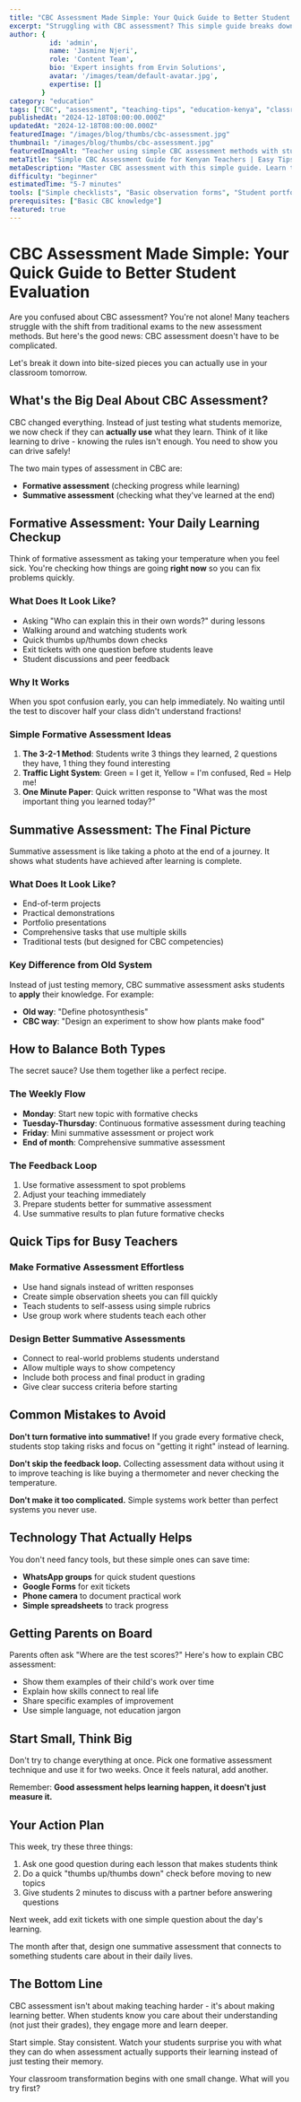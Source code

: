 ```yaml
---
title: "CBC Assessment Made Simple: Your Quick Guide to Better Student Evaluation"
excerpt: "Struggling with CBC assessment? This simple guide breaks down formative vs summative assessment in plain English. Get practical tips that work!"
author: {
          id: 'admin',
          name: 'Jasmine Njeri',
          role: 'Content Team',
          bio: 'Expert insights from Ervin Solutions',
          avatar: '/images/team/default-avatar.jpg',
          expertise: []
        }
category: "education"
tags: ["CBC", "assessment", "teaching-tips", "education-kenya", "classroom-management"]
publishedAt: "2024-12-18T08:00:00.000Z"
updatedAt: "2024-12-18T08:00:00.000Z"
featuredImage: "/images/blog/thumbs/cbc-assessment.jpg"
thumbnail: "/images/blog/thumbs/cbc-assessment.jpg"
featuredImageAlt: "Teacher using simple CBC assessment methods with students"
metaTitle: "Simple CBC Assessment Guide for Kenyan Teachers | Easy Tips That Work"
metaDescription: "Master CBC assessment with this simple guide. Learn the difference between formative and summative assessment plus get practical classroom tips."
difficulty: "beginner"
estimatedTime: "5-7 minutes"
tools: ["Simple checklists", "Basic observation forms", "Student portfolios"]
prerequisites: ["Basic CBC knowledge"]
featured: true
---
```


# CBC Assessment Made Simple: Your Quick Guide to Better Student Evaluation

Are you confused about CBC assessment? You're not alone! Many teachers struggle with the shift from traditional exams to the new assessment methods. But here's the good news: CBC assessment doesn't have to be complicated.

Let's break it down into bite-sized pieces you can actually use in your classroom tomorrow.

## What's the Big Deal About CBC Assessment?

CBC changed everything. Instead of just testing what students memorize, we now check if they can **actually use** what they learn. Think of it like learning to drive - knowing the rules isn't enough. You need to show you can drive safely!

The two main types of assessment in CBC are:
- **Formative assessment** (checking progress while learning)
- **Summative assessment** (checking what they've learned at the end)

## Formative Assessment: Your Daily Learning Checkup

Think of formative assessment as taking your temperature when you feel sick. You're checking how things are going **right now** so you can fix problems quickly.

### What Does It Look Like?
- Asking "Who can explain this in their own words?" during lessons
- Walking around and watching students work
- Quick thumbs up/thumbs down checks
- Exit tickets with one question before students leave
- Student discussions and peer feedback

### Why It Works
When you spot confusion early, you can help immediately. No waiting until the test to discover half your class didn't understand fractions!

### Simple Formative Assessment Ideas
1. **The 3-2-1 Method**: Students write 3 things they learned, 2 questions they have, 1 thing they found interesting
2. **Traffic Light System**: Green = I get it, Yellow = I'm confused, Red = Help me!
3. **One Minute Paper**: Quick written response to "What was the most important thing you learned today?"

## Summative Assessment: The Final Picture

Summative assessment is like taking a photo at the end of a journey. It shows what students have achieved after learning is complete.

### What Does It Look Like?
- End-of-term projects
- Practical demonstrations
- Portfolio presentations
- Comprehensive tasks that use multiple skills
- Traditional tests (but designed for CBC competencies)

### Key Difference from Old System
Instead of just testing memory, CBC summative assessment asks students to **apply** their knowledge. For example:
- **Old way**: "Define photosynthesis"
- **CBC way**: "Design an experiment to show how plants make food"

## How to Balance Both Types

The secret sauce? Use them together like a perfect recipe.

### The Weekly Flow
- **Monday**: Start new topic with formative checks
- **Tuesday-Thursday**: Continuous formative assessment during teaching
- **Friday**: Mini summative assessment or project work
- **End of month**: Comprehensive summative assessment

### The Feedback Loop
1. Use formative assessment to spot problems
2. Adjust your teaching immediately
3. Prepare students better for summative assessment
4. Use summative results to plan future formative checks

## Quick Tips for Busy Teachers

### Make Formative Assessment Effortless
- Use hand signals instead of written responses
- Create simple observation sheets you can fill quickly
- Teach students to self-assess using simple rubrics
- Use group work where students teach each other

### Design Better Summative Assessments
- Connect to real-world problems students understand
- Allow multiple ways to show competency
- Include both process and final product in grading
- Give clear success criteria before starting

## Common Mistakes to Avoid

**Don't turn formative into summative!** If you grade every formative check, students stop taking risks and focus on "getting it right" instead of learning.

**Don't skip the feedback loop.** Collecting assessment data without using it to improve teaching is like buying a thermometer and never checking the temperature.

**Don't make it too complicated.** Simple systems work better than perfect systems you never use.

## Technology That Actually Helps

You don't need fancy tools, but these simple ones can save time:
- **WhatsApp groups** for quick student questions
- **Google Forms** for exit tickets
- **Phone camera** to document practical work
- **Simple spreadsheets** to track progress

## Getting Parents on Board

Parents often ask "Where are the test scores?" Here's how to explain CBC assessment:
- Show them examples of their child's work over time
- Explain how skills connect to real life
- Share specific examples of improvement
- Use simple language, not education jargon

## Start Small, Think Big

Don't try to change everything at once. Pick one formative assessment technique and use it for two weeks. Once it feels natural, add another.

Remember: **Good assessment helps learning happen, it doesn't just measure it.**

## Your Action Plan

This week, try these three things:
1. Ask one good question during each lesson that makes students think
2. Do a quick "thumbs up/thumbs down" check before moving to new topics
3. Give students 2 minutes to discuss with a partner before answering questions

Next week, add exit tickets with one simple question about the day's learning.

The month after that, design one summative assessment that connects to something students care about in their daily lives.

## The Bottom Line

CBC assessment isn't about making teaching harder - it's about making learning better. When students know you care about their understanding (not just their grades), they engage more and learn deeper.

Start simple. Stay consistent. Watch your students surprise you with what they can do when assessment actually supports their learning instead of just testing their memory.

Your classroom transformation begins with one small change. What will you try first?